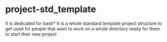 # project-std_template

It is dedicated for bash*
It is a whole standard template project structure to get used for people that want to work on a whole directory ready for them to start their new project
